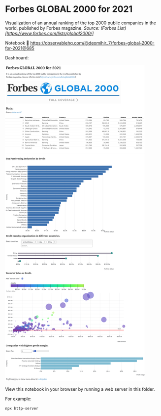 # Forbes GLOBAL 2000 for 2021

Visualization of an annual ranking of the top 2000 public companies in the world, published by Forbes magazine.
 _Source: (Forbes List)[https://www.forbes.com/lists/global2000/]_

 Notebook :notebook_with_decorative_cover:
https://observablehq.com/@deomihir_7/forbes-global-2000-for-2021@685

Dashboard:

![Forbes-GLOBAL-2000-for-2021-Observable](assets/dashboards/Forbes-GLOBAL-2000-for-2021-Observable.png)

View this notebook in your browser by running a web server in this folder. 

For example:
~~~sh
npx http-server
~~~
